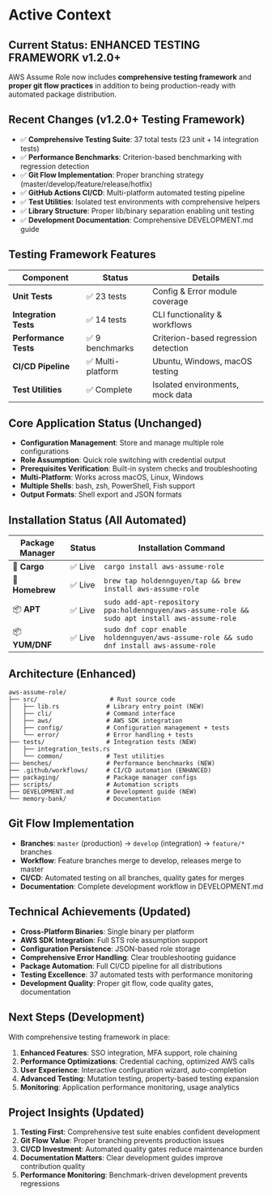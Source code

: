 # Active Context

## Current Status: ENHANCED TESTING FRAMEWORK v1.2.0+
AWS Assume Role now includes **comprehensive testing framework** and **proper git flow practices** in addition to being production-ready with automated package distribution.

## Recent Changes (v1.2.0+ Testing Framework)
- ✅ **Comprehensive Testing Suite**: 37 total tests (23 unit + 14 integration tests)
- ✅ **Performance Benchmarks**: Criterion-based benchmarking with regression detection
- ✅ **Git Flow Implementation**: Proper branching strategy (master/develop/feature/release/hotfix)
- ✅ **GitHub Actions CI/CD**: Multi-platform automated testing pipeline
- ✅ **Test Utilities**: Isolated test environments with comprehensive helpers
- ✅ **Library Structure**: Proper lib/binary separation enabling unit testing
- ✅ **Development Documentation**: Comprehensive DEVELOPMENT.md guide

## Testing Framework Features
| Component | Status | Details |
|-----------|--------|---------|
| **Unit Tests** | ✅ 23 tests | Config & Error module coverage |
| **Integration Tests** | ✅ 14 tests | CLI functionality & workflows |
| **Performance Tests** | ✅ 9 benchmarks | Criterion-based regression detection |
| **CI/CD Pipeline** | ✅ Multi-platform | Ubuntu, Windows, macOS testing |
| **Test Utilities** | ✅ Complete | Isolated environments, mock data |

## Core Application Status (Unchanged)
- **Configuration Management**: Store and manage multiple role configurations
- **Role Assumption**: Quick role switching with credential output
- **Prerequisites Verification**: Built-in system checks and troubleshooting
- **Multi-Platform**: Works across macOS, Linux, Windows
- **Multiple Shells**: bash, zsh, PowerShell, Fish support
- **Output Formats**: Shell export and JSON formats

## Installation Status (All Automated)
| Package Manager | Status | Installation Command |
|----------------|--------|---------------------|
| 🦀 **Cargo** | ✅ Live | `cargo install aws-assume-role` |
| 🍺 **Homebrew** | ✅ Live | `brew tap holdennguyen/tap && brew install aws-assume-role` |
| 📦 **APT** | ✅ Live | `sudo add-apt-repository ppa:holdennguyen/aws-assume-role && sudo apt install aws-assume-role` |
| 📦 **YUM/DNF** | ✅ Live | `sudo dnf copr enable holdennguyen/aws-assume-role && sudo dnf install aws-assume-role` |

## Architecture (Enhanced)
```
aws-assume-role/
├── src/                    # Rust source code
│   ├── lib.rs             # Library entry point (NEW)
│   ├── cli/               # Command interface
│   ├── aws/               # AWS SDK integration
│   ├── config/            # Configuration management + tests
│   └── error/             # Error handling + tests
├── tests/                 # Integration tests (NEW)
│   ├── integration_tests.rs
│   └── common/            # Test utilities
├── benches/               # Performance benchmarks (NEW)
├── .github/workflows/     # CI/CD automation (ENHANCED)
├── packaging/             # Package manager configs
├── scripts/               # Automation scripts
├── DEVELOPMENT.md         # Development guide (NEW)
└── memory-bank/           # Documentation
```

## Git Flow Implementation
- **Branches**: `master` (production) → `develop` (integration) → `feature/*` branches
- **Workflow**: Feature branches merge to develop, releases merge to master
- **CI/CD**: Automated testing on all branches, quality gates for merges
- **Documentation**: Complete development workflow in DEVELOPMENT.md

## Technical Achievements (Updated)
- **Cross-Platform Binaries**: Single binary per platform
- **AWS SDK Integration**: Full STS role assumption support
- **Configuration Persistence**: JSON-based role storage
- **Comprehensive Error Handling**: Clear troubleshooting guidance
- **Package Automation**: Full CI/CD pipeline for all distributions
- **Testing Excellence**: 37 automated tests with performance monitoring
- **Development Quality**: Proper git flow, code quality gates, documentation

## Next Steps (Development)
With comprehensive testing framework in place:
1. **Enhanced Features**: SSO integration, MFA support, role chaining
2. **Performance Optimizations**: Credential caching, optimized AWS calls
3. **User Experience**: Interactive configuration wizard, auto-completion
4. **Advanced Testing**: Mutation testing, property-based testing expansion
5. **Monitoring**: Application performance monitoring, usage analytics

## Project Insights (Updated)
1. **Testing First**: Comprehensive test suite enables confident development
2. **Git Flow Value**: Proper branching prevents production issues
3. **CI/CD Investment**: Automated quality gates reduce maintenance burden
4. **Documentation Matters**: Clear development guides improve contribution quality
5. **Performance Monitoring**: Benchmark-driven development prevents regressions 